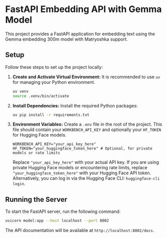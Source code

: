 # FastAPI Embedding API with Gemma Model

This project provides a FastAPI application for embedding text using the Gemma embedding 300m model with Matryoshka support.

## Setup

Follow these steps to set up the project locally:

1.  **Create and Activate Virtual Environment:**
    It is recommended to use `uv` for managing your Python environment.
    ```bash
    uv venv
    source .venv/bin/activate
    ```

2.  **Install Dependencies:**
    Install the required Python packages:
    ```bash
    uv pip install -r requirements.txt
    ```

3.  **Environment Variables:**
    Create a `.env` file in the root of the project. This file should contain your `WORKBENCH_API_KEY` and optionally your `HF_TOKEN` for Hugging Face models.

    ```
    WORKBENCH_API_KEY="your_api_key_here"
    HF_TOKEN="your_huggingface_token_here" # Optional, for private models or rate limits
    ```
    Replace `"your_api_key_here"` with your actual API key. If you are using private Hugging Face models or encountering rate limits, replace `"your_huggingface_token_here"` with your Hugging Face API token. Alternatively, you can log in via the Hugging Face CLI: `huggingface-cli login`.

## Running the Server

To start the FastAPI server, run the following command:

```bash
uvicorn model:app --host localhost --port 8002
```

The API documentation will be available at `http://localhost:8002/docs`.

